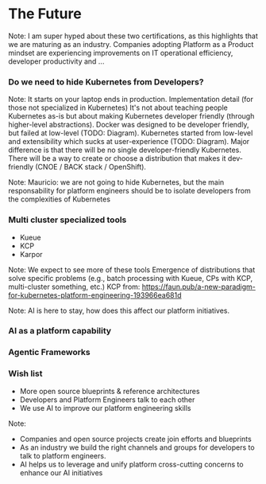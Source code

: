 # The Future


<!-- .slide: data-background="./img/certifications.png" data-background-size="contain" -->

Note: 
I am super hyped about these two certifications, as this highlights that we are maturing as an industry. Companies adopting Platform as a Product mindset are experiencing improvements on IT operational efficiency, developer productivity and ... 


### Do we need to hide Kubernetes from Developers?

Note:
It starts on your laptop ends in production.
Implementation detail (for those not specialized in Kubernetes)
It's not about teaching people Kubernetes as-is but about making Kubernetes developer friendly (through higher-level abstractions).
Docker was designed to be developer friendly, but failed at low-level (TODO: Diagram).
Kubernetes started from low-level and extensibility which sucks at user-experience (TODO: Diagram).
Major difference is that there will be no single developer-friendly Kubernetes. There will be a way to create or choose a distribution that makes it dev-friendly (CNOE / BACK stack / OpenShift).


<!-- .slide: data-background="./img/from-laptop-to-prod.png" data-background-size="contain" -->


<!-- .slide: data-background="./img/app-dev-working-group.png" data-background-size="contain" -->


<!-- .slide: data-background="./img/app-dev-track.png" data-background-size="contain" -->


<!-- .slide: data-background="./img/TAG-new-structure.png" data-background-size="contain" -->

Note:
Mauricio: we are not going to hide Kubernetes, but the main responsability for platform engineers should be to isolate developers from the complexities of Kubernetes


### Multi cluster specialized tools

- Kueue
- KCP
- Karpor


<!-- .slide: data-background="./img/kueue.png" data-background-size="contain" -->


<!-- .slide: data-background="./img/kcp.png" data-background-size="contain" -->


<!-- .slide: data-background="./img/karpor.png" data-background-size="contain" -->

Note: 
We expect to see more of these tools
Emergence of distributions that solve specific problems (e.g., batch processing with Kueue, CPs with KCP, multi-cluster something, etc.)
KCP from: https://faun.pub/a-new-paradigm-for-kubernetes-platform-engineering-193966ea681d


<!-- .slide: data-background="./img/ai.png" data-background-size="contain" -->

Note: 
AI is here to stay, how does this affect our platform initiatives. 


### AI as a platform capability


<!-- .slide: data-background="./img/dapr-conversation-api.png" data-background-size="contain" -->


<!-- .slide: data-background="./img/envoy-ai-gateway.png" data-background-size="contain" -->


### Agentic Frameworks


<!-- .slide: data-background="./img/ai-agents.png" data-background-size="contain" -->


<!-- .slide: data-background="./img/dapr-agents.jpg" data-background-size="contain" -->


### Wish list

- More open source blueprints & reference architectures
- Developers and Platform Engineers talk to each other
- We use AI to improve our platform engineering skills

Note: 
- Companies and open source projects create join efforts and blueprints
- As an industry we build the right channels and groups for developers to talk to platform engineers. 
- AI helps us to leverage and unify platform cross-cutting concerns to enhance our AI initiatives
